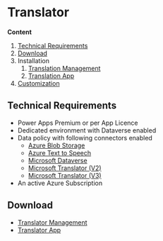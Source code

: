 # Translator

**Content**
1. [Technical Requirements](#Technical-Requirements)
2. [Download](#Download)
3. Installation
   1. [Translation Management](/TranslatorManagement/installation.md)
   2. [Translation App]()
4. [Customization](/TranslatorManagement/customization.md)

## Technical Requirements
* Power Apps Premium or per App Licence
* Dedicated environment with Dataverse enabled
* Data policy with following connectors enabled
  * [Azure Blob Storage](https://learn.microsoft.com/en-us/connectors/azureblob/)
  * [Azure Text to Speech](https://learn.microsoft.com/en-us/connectors/azuretexttospeech/)
  * [Microsoft Dataverse](https://learn.microsoft.com/en-us/connectors/commondataserviceforapps/)
  * [Microsoft Translator (V2)](https://learn.microsoft.com/en-us/connectors/translatorv2/)
  * [Microsoft Translator (V3)](https://learn.microsoft.com/en-us/connectors/microsofttranslatorv/)
* An active Azure Subscription

## Download
- [Translator Management](https://github.com/nschreder/translator/releases/tag/CoreComponents)
- [Translator App](https://github.com/nschreder/translator/releases/tag/TranslatorApp)
